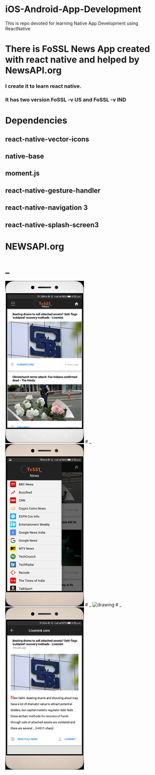 # iOS-Android-App-Development
This is repo devoted for learning Native App Development using ReactNative
# There is FoSSL News App created with react native and helped by NewsAPI.org
### I create it to learn react native.
### It has two version FoSSL -v US and FoSSL -v IND
# Dependencies
## react-native-vector-icons
## native-base
## moment.js
## react-native-gesture-handler
## react-native-navigation 3
## react-native-splash-screen3
# NEWSAPI.org
# _
<img src="/src/fossl1.jpg" alt="drawing" width="250"/>
# _
<img src="/src/fossl2.jpg" alt="drawing" width="250"/>
# _
<img src="/src/fossl3.jpg" alt="drawing" width="250"/>
# _
<img src="/src/fossl4.jpg" alt="drawing" width="250"/>
